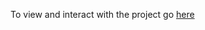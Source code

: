 To view and interact with the project go [here](https://colab.research.google.com/drive/1iOe9Z7hjWw2PWheOkfGdI_I6eit5idGY)

